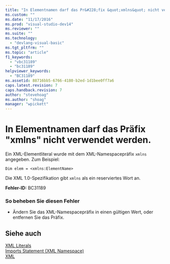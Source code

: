 ```yaml
---
title: "In Elementnamen darf das Pr&#228;fix &quot;xmlns&quot; nicht verwendet werden. | Microsoft Docs"
ms.custom: ""
ms.date: "11/17/2016"
ms.prod: "visual-studio-dev14"
ms.reviewer: ""
ms.suite: ""
ms.technology: 
  - "devlang-visual-basic"
ms.tgt_pltfrm: ""
ms.topic: "article"
f1_keywords: 
  - "vbc31189"
  - "bc31189"
helpviewer_keywords: 
  - "BC31189"
ms.assetid: 88716bb5-6766-4180-b2ed-1d1bee0ff7a6
caps.latest.revision: 7
caps.handback.revision: 7
author: "stevehoag"
ms.author: "shoag"
manager: "wpickett"
---
```

# In Elementnamen darf das Pr&#228;fix &quot;xmlns&quot; nicht verwendet werden.
Ein XML\-Elementliteral wurde mit dem XML\-Namespacepräfix `xmlns` angegeben. Zum Beispiel:  
  
```vb#  
Dim elem = <xmlns:ElementName>  
```  
  
 Die XML 1.0\-Spezifikation gibt `xmlns` als ein reserviertes Wort an.  
  
 **Fehler\-ID:** BC31189  
  
### So beheben Sie diesen Fehler  
  
-   Ändern Sie das XML\-Namespacepräfix in einen gültigen Wert, oder entfernen Sie das Präfix.  
  
## Siehe auch  
 [XML Literals](../../visual-basic/language-reference/xml-literals/index.md)   
 [Imports Statement \(XML Namespace\)](../../visual-basic/language-reference/statements/imports-statement-xml-namespace.md)   
 [XML](../../visual-basic/programming-guide/language-features/xml/index.md)